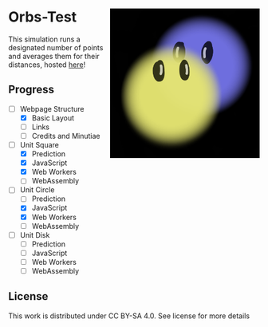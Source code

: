 # Orbs-Test <img align="right" src="./Assets/icon.png" width="300">
This simulation runs a designated number of points and averages them for their
distances, hosted [here](https://mushinako.github.io/Orbs-Test)!

## Progress
- [ ] Webpage Structure
    - [x] Basic Layout
    - [ ] Links
    - [ ] Credits and Minutiae
- [ ] Unit Square
    - [x] Prediction
    - [x] JavaScript
    - [x] Web Workers
    - [ ] WebAssembly
- [ ] Unit Circle
    - [ ] Prediction
    - [x] JavaScript
    - [x] Web Workers
    - [ ] WebAssembly
- [ ] Unit Disk
    - [ ] Prediction
    - [ ] JavaScript
    - [ ] Web Workers
    - [ ] WebAssembly

## License
This work is distributed under CC BY-SA 4.0. See license for more details
